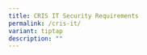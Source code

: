 ```yaml
---
title: CRIS IT Security Requirements
permalink: /cris-it/
variant: tiptap
description: ""
---
```

<p></p>
